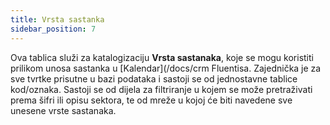 ```yaml
---
title: Vrsta sastanka
sidebar_position: 7
---
```


Ova tablica služi za katalogizaciju **Vrsta sastanaka**, koje se mogu koristiti prilikom unosa sastanka u [Kalendar](/docs/crm Fluentisa. Zajednička je za sve tvrtke prisutne u bazi podataka i sastoji se od jednostavne tablice kod/oznaka. 
Sastoji se od dijela za filtriranje u kojem se može pretraživati prema šifri ili opisu sektora, te od mreže u kojoj će biti navedene sve unesene vrste sastanaka. 
